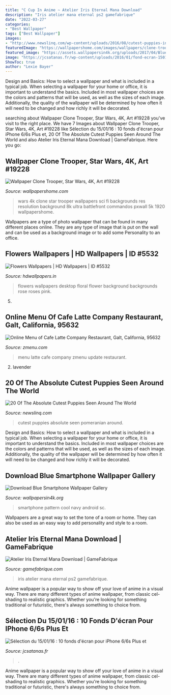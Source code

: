 ```yaml
---
title: "C Cup In Anime ~ Atelier Iris Eternal Mana Download"
description: "Iris atelier mana eternal ps2 gamefabrique"
date: "2022-03-27"
categories:
- "Best Wallpaper"
tags: ["Best Wallpaper"]
images:
- "http://www.newslinq.com/wp-content/uploads/2016/08/cutest-puppies-in-the-world-10.jpg"
featuredImage: "https://wallpapershome.com/images/wallpapers/clone-trooper-3840x2160-star-wars-4k-19228.jpg"
featured_image: "https://assets.wallpapersin4k.org/uploads/2017/04/Blue-Smartphone-Wallpaper-18.jpg"
image: "https://jcsatanas.fr/wp-content/uploads/2016/01/fond-ecran-150116-iphone-6.jpg"
ShowToc: true
author: "Lexie Bayer"
---
```



Design and Basics: How to select a wallpaper and what is included in a typical job.
When selecting a wallpaper for your home or office, it is important to understand the basics. Included in most wallpaper choices are the colors and patterns that will be used, as well as the sizes of each image. Additionally, the quality of the wallpaper will be determined by how often it will need to be changed and how richly it will be decorated.

	

		
searching about Wallpaper Clone Trooper, Star Wars, 4K, Art #19228 you've visit to the right place. We have 7 Images about Wallpaper Clone Trooper, Star Wars, 4K, Art #19228 like Sélection du 15/01/16 : 10 fonds d&#039;écran pour iPhone 6/6s Plus et, 20 Of The Absolute Cutest Puppies Seen Around The World and also Atelier Iris Eternal Mana Download | GameFabrique. Here you go:
		
    
## Wallpaper Clone Trooper, Star Wars, 4K, Art #19228

<img loading=lazy src="https://wallpapershome.com/images/wallpapers/clone-trooper-3840x2160-star-wars-4k-19228.jpg" onerror="this.onerror=null;this.src='https://tse1.mm.bing.net/th?id=OIP.PWcG2yj26dBaPGFHS2SzPQHaEK&amp;pid=15.1';" alt="Wallpaper Clone Trooper, Star Wars, 4K, Art #19228">

_Source: wallpapershome.com_

>wars 4k clone star trooper wallpapers sci fi backgrounds res resolution background 8k ultra battlefront commandos pxwall 5k 1920 wallpapershome. 

	



Wallpapers are a type of photo wallpaper that can be found in many different places online. They are any type of image that is put on the wall and can be used as a background image or to add some Personality to an office.

    
## Flowers Wallpapers | HD Wallpapers | ID #5532

<img loading=lazy src="http://www.hdwallpapers.in/download/flowers-1920x1080.jpg" onerror="this.onerror=null;this.src='https://tse1.mm.bing.net/th?id=OIP.CwlsasRGAJM436bGAeLuPAHaEK&amp;pid=15.1';" alt="Flowers Wallpapers | HD Wallpapers | ID #5532">

_Source: hdwallpapers.in_

>flowers wallpapers desktop floral flower background backgrounds rose roses pink. 

	

5.

    
## Online Menu Of Cafe Latte Company Restaurant, Galt, California, 95632

<img loading=lazy src="https://image.zmenu.com/menupic/1880324/f85a199a-f461-4057-8f20-0c83fd709d24.jpg" onerror="this.onerror=null;this.src='https://tse2.mm.bing.net/th?id=OIP.JLikKvmXmT4m1sbhLIsdwAHaJ4&amp;pid=15.1';" alt="Online Menu of Cafe Latte Company Restaurant, Galt, California, 95632">

_Source: zmenu.com_

>menu latte cafe company zmenu update restaurant. 

	

2. lavender 

    
## 20 Of The Absolute Cutest Puppies Seen Around The World

<img loading=lazy src="http://www.newslinq.com/wp-content/uploads/2016/08/cutest-puppies-in-the-world-10.jpg" onerror="this.onerror=null;this.src='https://tse1.mm.bing.net/th?id=OIP.3hf7Y0ibwzzSHlmkTtSkbgHaLH&amp;pid=15.1';" alt="20 Of The Absolute Cutest Puppies Seen Around The World">

_Source: newslinq.com_

>cutest puppies absolute seen pomeranian around. 

	

Design and Basics: How to select a wallpaper and what is included in a typical job.
When selecting a wallpaper for your home or office, it is important to understand the basics. Included in most wallpaper choices are the colors and patterns that will be used, as well as the sizes of each image. Additionally, the quality of the wallpaper will be determined by how often it will need to be changed and how richly it will be decorated.

    
## Download Blue Smartphone Wallpaper Gallery

<img loading=lazy src="https://assets.wallpapersin4k.org/uploads/2017/04/Blue-Smartphone-Wallpaper-18.jpg" onerror="this.onerror=null;this.src='https://tse1.mm.bing.net/th?id=OIP.tDdfZmRpe4yW-uTKyNnRRAHaNK&amp;pid=15.1';" alt="Download Blue Smartphone Wallpaper Gallery">

_Source: wallpapersin4k.org_

>smartphone pattern cool navy android sc. 

	

Wallpapers are a great way to set the tone of a room or home. They can also be used as an easy way to add personality and style to a room.

    
## Atelier Iris Eternal Mana Download | GameFabrique

<img loading=lazy src="https://gamefabrique.com/storage/screenshots/ps2/atelier-iris-eternal-mana-17.png" onerror="this.onerror=null;this.src='https://tse1.mm.bing.net/th?id=OIP.N7LLJNeAa_SE6Y7nguL3wgHaEK&amp;pid=15.1';" alt="Atelier Iris Eternal Mana Download | GameFabrique">

_Source: gamefabrique.com_

>iris atelier mana eternal ps2 gamefabrique. 

	

Anime wallpaper is a popular way to show off your love of anime in a visual way. There are many different types of anime wallpaper, from classic cel-shading to realistic graphics. Whether you're looking for something traditional or futuristic, there's always something to choice from.

    
## Sélection Du 15/01/16 : 10 Fonds D&#039;écran Pour IPhone 6/6s Plus Et

<img loading=lazy src="https://jcsatanas.fr/wp-content/uploads/2016/01/fond-ecran-150116-iphone-6.jpg" onerror="this.onerror=null;this.src='https://tse2.mm.bing.net/th?id=OIP.U7hVC4RbfwlpMWT6w-uKNQHaNK&amp;pid=15.1';" alt="Sélection du 15/01/16 : 10 fonds d&#039;écran pour iPhone 6/6s Plus et">

_Source: jcsatanas.fr_

>. 

	

Anime wallpaper is a popular way to show off your love of anime in a visual way. There are many different types of anime wallpaper, from classic cel-shading to realistic graphics. Whether you're looking for something traditional or futuristic, there's always something to choice from.

